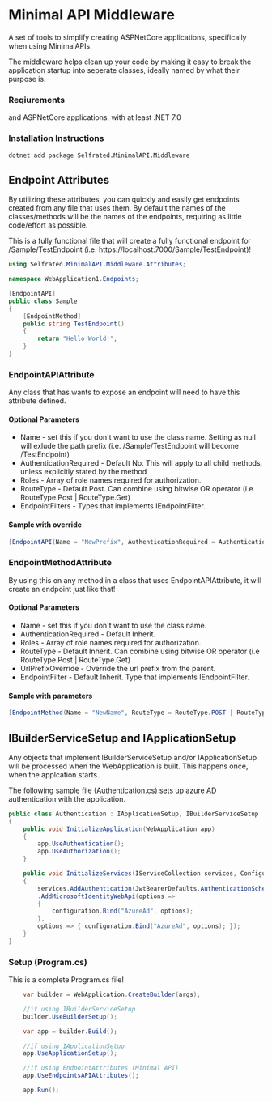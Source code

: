 ﻿# Minimal API Middleware

A set of tools to simplify creating ASPNetCore applications, specifically when using MinimalAPIs.

The middleware helps clean up your code by making it easy to break the application startup into seperate classes, ideally named by what their purpose is. 


### Reqiurements
and ASPNetCore applications, with at least .NET 7.0

### Installation Instructions

```shell
dotnet add package Selfrated.MinimalAPI.Middleware
```

## Endpoint Attributes
By utilizing these attributes, you can quickly and easily get endpoints created from any file that uses them. By default the names of the classes/methods will be the names of the endpoints, requiring as little code/effort as possible.

This is a fully functional file that will create a fully functional endpoint for /Sample/TestEndpoint (i.e. https://localhost:7000/Sample/TestEndpoint)!

```csharp
using Selfrated.MinimalAPI.Middleware.Attributes;

namespace WebApplication1.Endpoints;

[EndpointAPI]
public class Sample
{
    [EndpointMethod]
    public string TestEndpoint()
    {
        return "Hello World!";
    }
}
```

### EndpointAPIAttribute
Any class that has wants to expose an endpoint will need to have this attribute defined. 

#### Optional Parameters
* Name - set this if you don't want to use the class name. Setting as null will exlude the path prefix (i.e. /Sample/TestEndpoint will become /TestEndpoint)
* AuthenticationRequired - Default No. This will apply to all child methods, unless explicitly stated by the method
* Roles - Array of role names required for authorization.
* RouteType - Default Post. Can combine using bitwise OR operator (i.e RouteType.Post | RouteType.Get)
* EndpointFilters - Types that implements IEndpointFilter.

#### Sample with override
```csharp
[EndpointAPI(Name = "NewPrefix", AuthenticationRequired = AuthenticationRequired.Yes)]
```

### EndpointMethodAttribute
By using this on any method in a class that uses EndpointAPIAttribute, it will create an endpoint just like that!

#### Optional Parameters
* Name - set this if you don't want to use the class name.
* AuthenticationRequired - Default Inherit.
* Roles - Array of role names required for authorization.
* RouteType - Default Inherit. Can combine using bitwise OR operator (i.e RouteType.Post | RouteType.Get)
* UrlPrefixOverride - Override the url prefix from the parent.
* EndpointFilter - Default Inherit. Type that implements IEndpointFilter.

#### Sample with parameters
```csharp
[EndpointMethod(Name = "NewName", RouteType = RouteType.POST | RouteType.PUT)]
```

## IBuilderServiceSetup and IApplicationSetup

Any objects that implement IBuilderServiceSetup and/or IApplicationSetup will be processed when the WebApplication is built. This happens once, when the applcation starts.

The following sample file (Authentication.cs) sets up azure AD authentication with the application.

```csharp
public class Authentication : IApplicationSetup, IBuilderServiceSetup
{
    public void InitializeApplication(WebApplication app)
    {
        app.UseAuthentication();
        app.UseAuthorization();
    }

    public void InitializeServices(IServiceCollection services, ConfigurationManager configuration, ConfigureHostBuilder host)
    {
        services.AddAuthentication(JwtBearerDefaults.AuthenticationScheme)
        .AddMicrosoftIdentityWebApi(options =>
        {
            configuration.Bind("AzureAd", options);
        },
        options => { configuration.Bind("AzureAd", options); });
    }
}

```

### Setup (Program.cs)

This is a complete Program.cs file!

```csharp
    var builder = WebApplication.CreateBuilder(args);

    //if using IBuilderServiceSetup
    builder.UseBuilderSetup();

    var app = builder.Build();

    //if using IApplicationSetup
    app.UseApplicationSetup();

    //if using EndpointAttributes (Minimal API)
    app.UseEndpointsAPIAttributes();

    app.Run();
```





